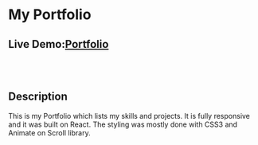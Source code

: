 <h1>My Portfolio</h1>


<h2>Live Demo:<a href="https://fabioguerreiro.netlify.app/" target="_blank" alt="portfolio-link">Portfolio</a></h2>
<br></br>

<h2>Description</h2>

<p>This is my Portfolio which lists my skills and projects. It is fully responsive and it was built on React. The styling was mostly done with CSS3 and Animate on Scroll library.</p>


